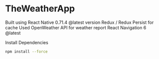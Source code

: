 # TheWeatherApp

Built using React Native 0.71.4 @latest version
Redux / Redux Persist for cache 
Used OpenWeather API for weather report
React Navigation 6 @latest

Install Dependencies

```bash
npm install --force
```